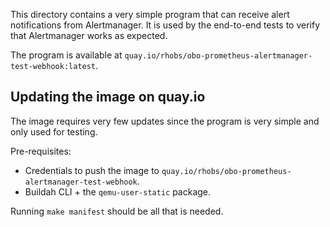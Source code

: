 This directory contains a very simple program that can receive alert
notifications from Alertmanager. It is used by the end-to-end tests to verify
that Alertmanager works as expected.

The program is available at `quay.io/rhobs/obo-prometheus-alertmanager-test-webhook:latest`.

## Updating the image on quay.io

The image requires very few updates since the program is very simple and only used for testing.

Pre-requisites:
* Credentials to push the image to `quay.io/rhobs/obo-prometheus-alertmanager-test-webhook`.
* Buildah CLI + the `qemu-user-static` package.

Running `make manifest` should be all that is needed.
